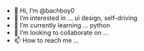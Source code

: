 - 👋 Hi, I’m @bachboy0
- 👀 I’m interested in ... ui design, self-driving
- 🌱 I’m currently learning ... python
- 💞️ I’m looking to collaborate on ...
- 📫 How to reach me ...

<!---
bachboy0/bachboy0 is a ✨ special ✨ repository because its `README.md` (this file) appears on your GitHub profile.
You can click the Preview link to take a look at your changes.
--->
